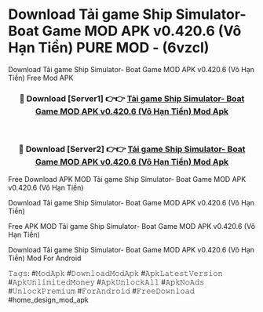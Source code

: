 # Download Tải game Ship Simulator- Boat Game MOD APK v0.420.6 (Vô Hạn Tiền) PURE MOD - (6vzcl)
Download Tải game Ship Simulator- Boat Game MOD APK v0.420.6 (Vô Hạn Tiền) Free Mod APK

<div align="center">
<h3>🔴 Download [Server1] 👉👉 <a href="https://apk-comot.site?title=Tải_game_Ship_Simulator-_Boat_Game_MOD_APK_v0.420.6_(Vô_Hạn_Tiền)">Tải game Ship Simulator- Boat Game MOD APK v0.420.6 (Vô Hạn Tiền) Mod Apk</a></h3><br>

<h3>🔴 Download [Server2] 👉👉 <a href="https://apk-comot.site?title=Tải_game_Ship_Simulator-_Boat_Game_MOD_APK_v0.420.6_(Vô_Hạn_Tiền)">Tải game Ship Simulator- Boat Game MOD APK v0.420.6 (Vô Hạn Tiền) Mod Apk</a></h3>
</div>


Free Download APK MOD Tải game Ship Simulator- Boat Game MOD APK v0.420.6 (Vô Hạn Tiền)

Download Tải game Ship Simulator- Boat Game MOD APK v0.420.6 (Vô Hạn Tiền) 

Free APK MOD Tải game Ship Simulator- Boat Game MOD APK v0.420.6 (Vô Hạn Tiền) 

Download Tải game Ship Simulator- Boat Game MOD APK v0.420.6 (Vô Hạn Tiền) Mod For Android

𝚃𝚊𝚐𝚜: #𝙼𝚘𝚍𝙰𝚙𝚔 #𝙳𝚘𝚠𝚗𝚕𝚘𝚊𝚍𝙼𝚘𝚍𝙰𝚙𝚔 #𝙰𝚙𝚔𝙻𝚊𝚝𝚎𝚜𝚝𝚅𝚎𝚛𝚜𝚒𝚘𝚗 #𝙰𝚙𝚔𝚄𝚗𝚕𝚒𝚖𝚒𝚝𝚎𝚍𝙼𝚘𝚗𝚎𝚢 #𝙰𝚙𝚔𝚄𝚗𝚕𝚘𝚌𝚔𝙰𝚕𝚕 #𝙰𝚙𝚔𝙽𝚘𝙰𝚍𝚜 #𝚄𝚗𝚕𝚘𝚌𝚔𝙿𝚛𝚎𝚖𝚒𝚞𝚖 #𝙵𝚘𝚛𝙰𝚗𝚍𝚛𝚘𝚒𝚍 #𝙵𝚛𝚎𝚎𝙳𝚘𝚠𝚗𝚕𝚘𝚊𝚍 #home_design_mod_apk